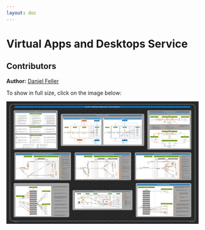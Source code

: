 ```yaml
---
layout: doc
---
```

# Virtual Apps and Desktops Service

## Contributors

**Author:** [Daniel Feller](https://twitter.com/djfeller)

To show in full size, click on the image below:

[![Virtual Apps and Desktops Service Poster](/en-us/tech-zone/learn/media/diagrams-posters_virtual-apps-and-desktops-service-poster_main.png)](/en-us/tech-zone/learn/downloads/citrix-virtual-apps-and-desktops-service-poster.png)
